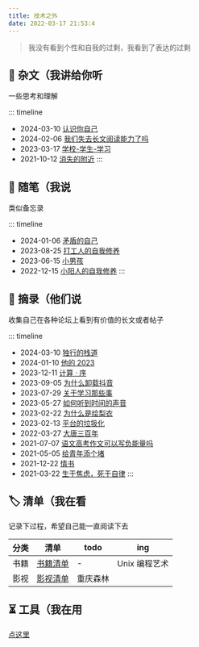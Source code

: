 ```yaml
---
title: 技术之外
date: 2022-03-17 21:53:4
---
```


> 我没有看到个性和自我的过剩，我看到了表达的过剩

## 📜 杂文（我讲给你听

一些思考和理解

::: timeline
- 2024-03-10 [认识你自己](resources/essays/认识你自己)
- 2024-02-06 [我们失去长文阅读能力了吗](resources/essays/我们失去长文阅读能力了吗)
- 2023-03-17 [学校-学生-学习](resources/essays/学校-学生-学习)
- 2021-10-12 [消失的附近](resources/essays/消失的附近)
  :::

## 📃 随笔（我说

类似备忘录

::: timeline

- 2024-01-06 [矛盾的自己](resources/notes/矛盾的自己)
- 2023-08-25 [打工人的自我修养](resources/notes/打工人的自我修养)
- 2023-06-15 [小男孩](resources/notes/theboy)
- 2022-12-15 [小阳人的自我修养](resources/notes/小阳人的自我修养)
  :::

## 📄 摘录（他们说

收集自己在各种论坛上看到有价值的长文或者帖子

::: timeline
- 2024-03-10 [独行的栈道](resources/extract/独行的栈道)
- 2024-01-10 [他的 2023](resources/extract/他的2023-我的理想)
- 2023-12-11 [计算 · 序](resources/extract/计算-序)
- 2023-09-05 [为什么卸载抖音](resources/extract/为什么卸载抖音)
- 2023-07-29 [关于学习那些事](resources/extract/关于学习那些事)
- 2023-05-27 [如何听到时间的声音](resources/extract/如何听到时间的声音)
- 2023-02-22 [为什么是绘梨衣](resources/extract/为什么是绘梨衣)
- 2023-02-13 [平台的垃圾化](resources/extract/平台的垃圾化)
- 2022-03-27 [大唐三百年](resources/extract/大唐三百年)
- 2021-07-07 [语文高考作文可以写负能量吗](resources/extract/语文高考作文可以写负能量作文吗)
- 2021-05-05 [给青年添个堵](resources/extract/给青年添个堵)
- 2021-12-22 [情书](resources/extract/情书)
- 2021-03-22 [生于焦虑，死于自律](resources/extract/生于焦虑-死于自律)
  :::

## 🏷️ 清单（我在看

记录下过程，希望自己能一直阅读下去

| 分类 | 清单                                | todo     | ing                           |
| ---- | ----------------------------------- | -------- | ----------------------------- |
| 书籍 | [书籍清单](resources/list/书籍清单) | -        | Unix 编程艺术 |
| 影视 | [影视清单](resources/list/影视清单) | 重庆森林 |                               |

## ⏳ 工具（我在用

[点这里](/tools)
